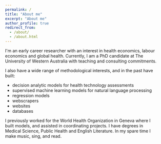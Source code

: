 ```yaml
---
permalink: /
title: "About me"
excerpt: "About me"
author_profile: true
redirect_from: 
  - /about/
  - /about.html
---
```


I'm an early career researcher with an interest in health economics, labour economics and global health. 
Currently, I am a PhD candidate at The University of Western Australia with teaching and consulting commitments.

I also have a wide range of methodological interests, and in the past have built:
- decision analytic models for health technology assessments
- supervised machine learning models for natural language processing 
- regression models 
- webscrapers 
- websites 
- databases

I previously worked for the World Health Organization in Geneva where I built models, and assisted in coordinating projects. I have degrees in Medical Science, Public Health and English Literature. In my spare time I make music, sing, and read.
